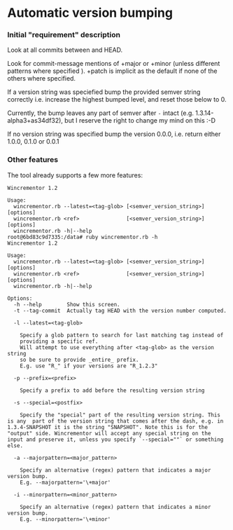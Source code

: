 # Automatic version bumping

### Initial "requirement" description

Look at all commits between <ref> and HEAD. 

Look for commit-message mentions of +major or +minor (unless different patterns where specified ). +patch is implicit as the default if none of the others where specified.
  
If a version string was speciefied bump the provided semver string correctly 
i.e. increase the highest bumped level, and reset those below to 0.

Currently, the bump leaves any part of semver after `-` intact (e.g. 1.3.14-alpha3+as34df32), but I reserve the right to change my mind on this :-D
  
If no version string was specified bump the version 0.0.0, i.e. return either 1.0.0, 0.1.0 or 0.0.1

### Other features
The tool already supports a few more features:

```
Wincrementor 1.2

Usage:
  wincrementor.rb --latest=<tag-glob> [<semver_version_string>] [options]
  wincrementor.rb <ref>               [<semver_version_string>] [options]
  wincrementor.rb -h|--help
root@6bd83c9d7335:/data# ruby wincrementor.rb -h
Wincrementor 1.2

Usage:
  wincrementor.rb --latest=<tag-glob> [<semver_version_string>] [options]
  wincrementor.rb <ref>               [<semver_version_string>] [options]
  wincrementor.rb -h|--help

Options:
  -h --help        Show this screen.
  -t --tag-commit  Actually tag HEAD with the version number computed.
     
  -l --latest=<tag-glob>  

    Specify a glob pattern to search for last matching tag instead of
    providing a specific ref.
    Will attempt to use everything after <tag-glob> as the version string
    so be sure to provide _entire_ prefix. 
    E.g. use "R_" if your versions are "R_1.2.3"

  -p --prefix=<prefix>  

    Specify a prefix to add before the resulting version string

  -s --special=<postfix>

    Specify the "special" part of the resulting version string. This is any  part of the version string that comes after the dash, e.g. in 1.3.4-SNAPSHOT it is the string "SNAPSHOT". Note this is for the "output" side. Wincrementor will accept any special string on the input and preserve it, unless you specify `--special=""` or something else.

  -a --majorpattern=<major_pattern>

    Specify an alternative (regex) pattern that indicates a major version bump.
    E.g. --majorpattern='\+major'
    
  -i --minorpattern=<minor_pattern>

    Specify an alternative (regex) pattern that indicates a minor version bump.
    E.g. --minorpattern='\+minor'
```

